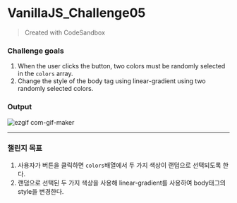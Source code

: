 # VanillaJS_Challenge05
> Created with CodeSandbox



### Challenge goals
1. When the user clicks the button, two colors must be randomly selected in the `colors` array.
2. Change the style of the body tag using linear-gradient using two randomly selected colors. 

### Output
![ezgif com-gif-maker](https://user-images.githubusercontent.com/39400030/154517297-8ba9a4dd-2fa3-444d-8b52-d1eb28c28818.gif)

---
### 챌린지 목표
1. 사용자가 버튼을 클릭하면  `colors`배열에서 두 가지 색상이 랜덤으로 선택되도록 한다.
2. 랜덤으로 선택된 두 가지 색상을 사용해 linear-gradient를 사용하여 body태그의 style을 변경한다.
